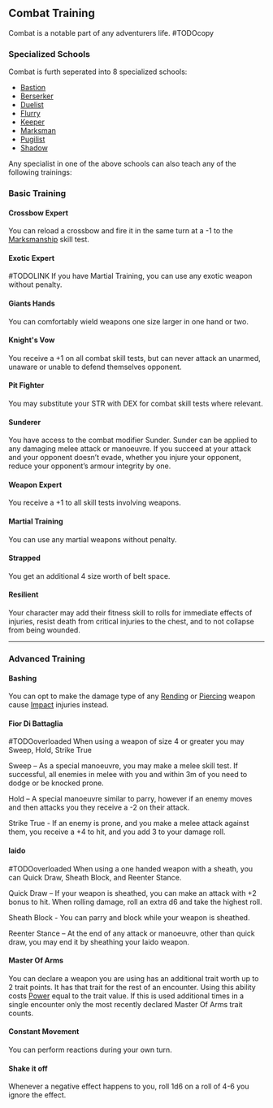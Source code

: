 ## Combat Training
Combat is a notable part of any adventurers life.
#TODOcopy

### Specialized Schools
Combat is furth seperated into 8 specialized schools:
* [Bastion](Bastion)
* [Berserker](Berserker)
* [Duelist](Duelist)
* [Flurry](Flurry)
* [Keeper](Keeper)
* [Marksman](Marksman)
* [Pugilist](Pugilist)
* [Shadow](Shadow)

Any specialist in one of the above schools can also teach any of the following trainings:

### Basic Training
#### Crossbow Expert
You can reload a crossbow and fire it in the same turn at a -1 to the [Marksmanship](Marksmanship) skill test.  

#### Exotic Expert
#TODOLINK
If you have Martial Training, you can use any exotic weapon without penalty.   

#### Giants Hands
You can comfortably wield weapons one size larger in one hand or two.

#### Knight's Vow
You receive a +1 on all combat skill tests, but can never attack an unarmed, unaware or unable to defend themselves opponent. 

#### Pit Fighter
You may substitute your STR with DEX for combat skill tests where relevant.

#### Sunderer
You have access to the combat modifier Sunder. Sunder can be applied to any damaging melee attack or manoeuvre. If you succeed at your attack and your opponent doesn’t evade, whether you injure your opponent, reduce your opponent’s armour integrity by one.

#### Weapon Expert
You receive a +1 to all skill tests involving weapons. 

#### Martial Training
You can use any martial weapons without penalty. 

#### Strapped
You get an additional 4 size worth of belt space.

#### Resilient
Your character may add their fitness skill to rolls for immediate effects of injuries, resist death from critical injuries to the chest, and to not collapse from being wounded.

---

### Advanced Training
#### Bashing
You can opt to make the damage type of any [Rending](Combat#Rending) or [Piercing](Combat#Piercing) weapon cause [Impact](Combat#Impact) injuries instead.

#### Fior Di Battaglia
#TODOoverloaded
When using a weapon of size 4 or greater you may Sweep, Hold, Strike True

Sweep – As a special manoeuvre, you may make a melee skill test. If successful, all enemies in melee with you and within 3m of you need to dodge or be knocked prone.

Hold – A special manoeuvre similar to parry, however if an enemy moves and then attacks you they receive a -2 on their attack.

Strike True - If an enemy is prone, and you make a melee attack against them, you receive a +4 to hit, and you add 3 to your damage roll.

#### Iaido
#TODOoverloaded
When using a one handed weapon with a sheath, you can Quick Draw, Sheath Block, and Reenter Stance.

Quick Draw – If your weapon is sheathed, you can make an attack with +2 bonus to hit. When rolling damage, roll an extra d6 and take the highest roll.

Sheath Block - You can parry and block while your weapon is sheathed.

Reenter Stance – At the end of any attack or manoeuvre, other than quick draw, you may end it by sheathing your Iaido weapon.

#### Master Of Arms
You can declare a weapon you are using has an additional trait worth up to 2 trait points. It has that trait for the rest of an encounter. Using this ability costs [Power](Stats#Power) equal to the trait value. If this is used additional times in a single encounter only the most recently declared Master Of Arms trait counts. 

#### Constant Movement
You can perform reactions during your own turn.

#### Shake it off
Whenever a negative effect happens to you, roll 1d6 on a roll of 4-6 you ignore the effect.